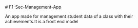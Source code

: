 #   F 1 - S e c - M a n a g e m e n t - A p p 

An app made for management student data of a class with their achievements.It is a front end model

 
